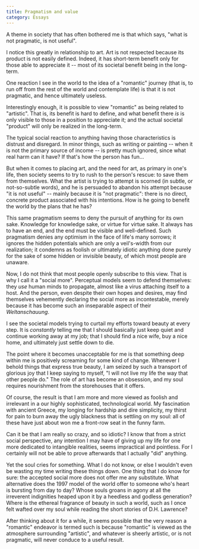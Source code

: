 ```yaml
---
title: Pragmatism and value
category: Essays
---
```


A theme in society that has often bothered me is that which says, "what
is not pragmatic, is not useful".

I notice this greatly in relationship to art.  Art is not respected
because its product is not easily defined.  Indeed, it has short-term
benefit only for those able to appreciate it -- most of its societal
benefit being in the long-term.

One reaction I see in the world to the idea of a "romantic" journey
(that is, to run off from the rest of the world and contemplate life) is
that it is not pragmatic, and hence ultimately useless.

Interestingly enough, it is possible to view "romantic" as being related
to "artistic".  That is, its benefit is hard to define, and what benefit
there *is* is only visible to those in a position to appreciate it; and
the actual societal "product" will only be realized in the long-term.

The typical social reaction to anything having those characteristics is
distrust and disregard.  In minor things, such as writing or painting --
when it is not the primary source of income -- is pretty much ignored,
since what real harm can it have?  If that's how the person has fun...

But when it comes to placing art, and the need for art, as primary in
one's life, then society seems to try to rush to the person's rescue: to
save them from themselves.  What the artist is trying to attempt is
scorned (in subtle, or not-so-subtle words), and he is persuaded to
abandon his attempt because "it is not useful" -- mainly because it is
"not pragmatic": there is no direct, concrete product associated with
his intentions.  How is he going to benefit the world by the plans that
he has?

This same pragmatism seems to deny the pursuit of anything for its own
sake.  Knowledge for knowledge sake, or virtue for virtue sake.  It
always has to have an end, and the end must be visible and well-defined.
Such pragmatism denies any optimism in the face of life's many sorrows;
it ignores the hidden potentials which are only a veil's-width from our
realization; it condemns as foolish or ultimately idiotic anything done
purely for the sake of some hidden or invisible beauty, of which most
people are unaware.

Now, I do not think that most people openly subscribe to this view.
That is why I call it a "social more".  Perceptual models seem to defend
themselves: they *use* human minds to propagate, almost like a virus
attaching itself to a host.  And the person, even despite their own
hopes and desires, may find themselves vehemently declaring the social
more as incontestable, merely because it has become such an inseparable
aspect of their *Weltanschauung*.

I see the societal models trying to curtail my efforts toward beauty at
every step.  It is *constantly* telling me that I should basically just
keep quiet and continue working away at my job; that I should find a
nice wife, buy a nice home, and ultimately just settle down to die.

The point where it becomes unacceptable for me is that something deep
within me is positively screaming for some kind of change.  Whenever I
behold things that express true beauty, I am seized by such a transport
of glorious joy that I keep saying to myself, "I will not live my life
the way that other people do."  The role of art has become an obsession,
and my soul requires nourishment from the storehouses that it offers.

Of course, the result is that I am more and more viewed as foolish and
irrelevant in a our highly sophisticated, technological world.  My
fascination with ancient Greece, my longing for hardship and dire
simplicity, my thirst for pain to burn away the ugly blackness that is
settling on my soul: all of these have just about won me a front-row
seat in the funny farm.

Can it be that I am really so crazy, and so idiotic?  I know that from a
strict social perspective, any intention I may have of giving up my life
for one more dedicated to intangible realities, seems impractical and
pointless.  For I certainly will not be able to prove afterwards that I
actually "did" anything.

Yet the soul cries for something.  What I do not know, or else I
wouldn't even be wasting my time writing these things down.  One thing
that I do know for sure: the accepted social more does not offer me any
substitute.  What alternative does the 1997 model of the world offer to
someone who's heart is bursting from day to day?  Whose souls groans in
agony at all the irreverent indignities heaped upon it by a heedless and
godless generation?  Where is the ethereal fragrance of beauty in such a
world, such as I once felt wafted over my soul while reading the short
stories of D.H. Lawrence?

After thinking about it for a while, it seems possible that the very
reason a "romantic" endeavor is termed such is because "romantic" is
viewed as the atmosphere surrounding "artistic", and whatever is sheerly
artistic, or is not pragmatic, will never conduce to a useful result.


